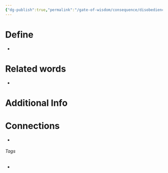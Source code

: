 ```yaml
---
{"dg-publish":true,"permalink":"/gate-of-wisdom/consequence/disobedience/atonement/","tags":["#GateWisdom","#ConsequenceDisobedience"]}
---
```


# Define
- 

# Related words
- 

# Additional Info


# Connections


- 

###### Tags
- 
